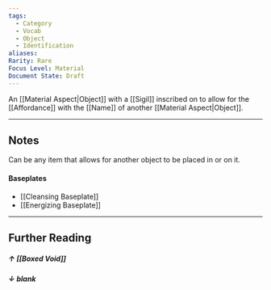 ```yaml
---
tags:
  - Category
  - Vocab
  - Object
  - Identification
aliases: 
Rarity: Rare
Focus Level: Material
Document State: Draft
---
```

An [[Material Aspect|Object]] with a [[Sigil]] inscribed on to allow for the [[Affordance]] with the [[Name]] of another [[Material Aspect|Object]].
- - -
## Notes
Can be any item that allows for another object to be placed in or on it.
#### Baseplates
- [[Cleansing Baseplate]]
- [[Energizing Baseplate]]
- - -
## Further Reading
##### ↑ [[Boxed Void]]
##### ↓ _blank_